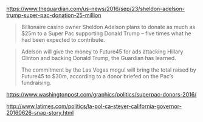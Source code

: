 https://www.theguardian.com/us-news/2016/sep/23/sheldon-adelson-trump-super-pac-donation-25-million

> Billionaire casino owner Sheldon Adelson plans to donate as much as $25m to a Super Pac supporting Donald Trump – five times what he had been expected to contribute.

> Adelson will give the money to Future45 for ads attacking Hillary Clinton and backing Donald Trump, the Guardian has learned.
> 
> The commitment by the Las Vegas mogul will bring the total raised by Future45 to $30m, according to a donor briefed on the Pac’s fundraising.


https://www.washingtonpost.com/graphics/politics/superpac-donors-2016/

http://www.latimes.com/politics/la-pol-ca-steyer-california-governor-20160626-snap-story.html
